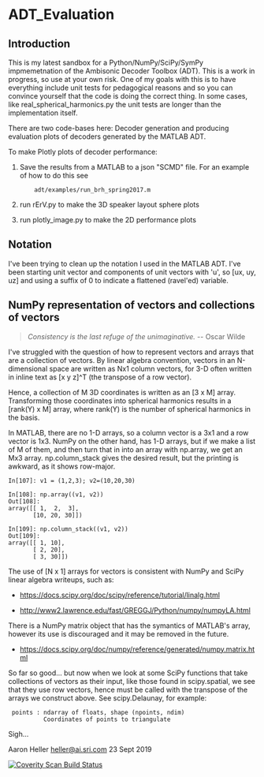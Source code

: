 # ADT_Evaluation

## Introduction
This is my latest sandbox for a Python/NumPy/SciPy/SymPy
impmemetnation of the Ambisonic Decoder Toolbox (ADT). This is a work
in progress, so use at your own risk. One of my goals with this is to
have everything include unit tests for pedagogical reasons and so you
can convince yourself that the code is doing the correct thing.  In
some cases, like real_spherical_harmonics.py the unit tests are longer
than the implementation itself.

There are two code-bases here: Decoder generation and producing
evaluation plots of decoders generated by the MATLAB ADT.

To make Plotly plots of decoder performance:

1. Save the results from a MATLAB to a json "SCMD" file. For an example
  of how to do this see

           adt/examples/run_brh_spring2017.m

2. run rErV.py to make the 3D speaker layout sphere plots
3. run plotly_image.py to make the 2D performance plots

## Notation

I've been trying to clean up the notation I used in the MATLAB
ADT. I've been starting unit vector and components of unit vectors
with 'u', so [ux, uy, uz] and using a suffix of 0 to indicate a
flattened (ravel'ed) variable.

## NumPy representation of vectors and collections of vectors

> *Consistency is the last refuge of the unimaginative.* -- Oscar Wilde


I've struggled with the question of how to represent vectors and
arrays that are a collection of vectors. By linear algebra
convention, vectors in an N-dimensional space are written as Nx1
column vectors, for 3-D often written in inline text as [x y z]^T (the
transpose of a row vector).

Hence, a collection of M 3D coordinates is written as an [3 x M]
array. Transforming those coordinates into spherical harmonics results
in a [rank(Y) x M] array, where rank(Y) is the number of spherical
harmonics in the basis.

In MATLAB, there are no 1-D arrays, so a column vector is a 3x1 and a
row vector is 1x3. NumPy on the other hand, has 1-D arrays, but if we
make a list of M of them, and then turn that in into an array with
np.array, we get an Mx3 array. np.column_stack gives the desired
result, but the printing is awkward, as it shows row-major. 

    In[107]: v1 = (1,2,3); v2=(10,20,30)

	In[108]: np.array((v1, v2))
	Out[108]: 
	array([[ 1,  2,  3],
           [10, 20, 30]])

	In[109]: np.column_stack((v1, v2))
	Out[109]: 
	array([[ 1, 10],
           [ 2, 20],
           [ 3, 30]])

The use of [N x 1] arrays for vectors is consistent with NumPy and
SciPy linear algebra writeups, such as:

* <https://docs.scipy.org/doc/scipy/reference/tutorial/linalg.html>

* <http://www2.lawrence.edu/fast/GREGGJ/Python/numpy/numpyLA.html>

There is a NumPy matrix object that has the symantics of MATLAB's
array, however its use is discouraged and it may be removed in the
future. 

* <https://docs.scipy.org/doc/numpy/reference/generated/numpy.matrix.html>


So far so good... but now when we look at some SciPy functions that
take collections of vectors as their input, like those found in
scipy.spatial, we see that they use row vectors, hence must be called
with the transpose of the arrays we construct above. See
scipy.Delaunay, for example:

     points : ndarray of floats, shape (npoints, ndim)
              Coordinates of points to triangulate

Sigh...

Aaron Heller <heller@ai.sri.com>
23 Sept 2019

<a href="https://scan.coverity.com/projects/ajheller-adt_evaluation">
  <img alt="Coverity Scan Build Status"
       src="https://scan.coverity.com/projects/20006/badge.svg"/>
</a>
